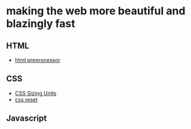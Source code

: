 # making the web more beautiful and blazingly fast

## HTML 

- [html preprocessor](html%20preprocessor.md)

## CSS

- [CSS Sizing Units](CSS%20Sizing%20Units.md)
- [css reset](css%20reset.md)

## Javascript
